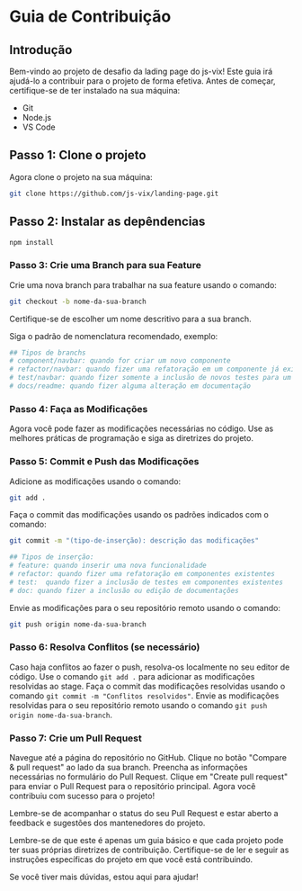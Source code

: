 # Guia de Contribuição

## Introdução

Bem-vindo ao projeto de desafio da lading page do js-vix! Este guia irá ajudá-lo a contribuir para o projeto de forma efetiva. Antes de começar, certifique-se de ter instalado na sua máquina:

- Git
- Node.js
- VS Code

## Passo 1: Clone o projeto

Agora clone o projeto na sua máquina:

```bash
git clone https://github.com/js-vix/landing-page.git
```

## Passo 2: Instalar as depêndencias

```bash
npm install
```

### Passo 3: Crie uma Branch para sua Feature

Crie uma nova branch para trabalhar na sua feature usando o comando:

```bash
git checkout -b nome-da-sua-branch
```

Certifique-se de escolher um nome descritivo para a sua branch.

Siga o padrão de nomenclatura recomendado, exemplo:

```bash
## Tipos de branchs
# component/navbar: quando for criar um novo componente
# refactor/navbar: quando fizer uma refatoração em um componente já existente
# test/navbar: quando fizer somente a inclusão de novos testes para um componente existente
# docs/readme: quando fizer alguma alteração em documentação
```

### Passo 4: Faça as Modificações

Agora você pode fazer as modificações necessárias no código.
Use as melhores práticas de programação e siga as diretrizes do projeto.

### Passo 5: Commit e Push das Modificações

Adicione as modificações usando o comando:

```bash
git add .
```

Faça o commit das modificações usando os padrões indicados com o comando:

```bash
git commit -m "(tipo-de-inserção): descrição das modificações"

## Tipos de inserção:
# feature: quando inserir uma nova funcionalidade
# refactor: quando fizer uma refatoração em componentes existentes
# test:  quando fizer a inclusão de testes em componentes existentes
# doc: quando fizer a inclusão ou edição de documentações
```

Envie as modificações para o seu repositório remoto usando o comando:

```bash
git push origin nome-da-sua-branch
```

### Passo 6: Resolva Conflitos (se necessário)

Caso haja conflitos ao fazer o push, resolva-os localmente no seu editor de código.
Use o comando `git add .` para adicionar as modificações resolvidas ao stage.
Faça o commit das modificações resolvidas usando o comando `git commit -m "Conflitos resolvidos"`.
Envie as modificações resolvidas para o seu repositório remoto usando o comando `git push origin nome-da-sua-branch`.

### Passo 7: Crie um Pull Request

Navegue até a página do repositório no GitHub.
Clique no botão "Compare & pull request" ao lado da sua branch.
Preencha as informações necessárias no formulário do Pull Request.
Clique em "Create pull request" para enviar o Pull Request para o repositório principal.
Agora você contribuiu com sucesso para o projeto!

Lembre-se de acompanhar o status do seu Pull Request e estar aberto a feedback e sugestões dos mantenedores do projeto.

Lembre-se de que este é apenas um guia básico e que cada projeto pode ter suas próprias diretrizes de contribuição. Certifique-se de ler e seguir as instruções específicas do projeto em que você está contribuindo.

Se você tiver mais dúvidas, estou aqui para ajudar!
